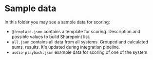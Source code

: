 # Sample data

In this folder you may see a sample data for scoring:

- `@template.json` contains a template for scoring. Description and possible values to build Sharepoint list.
- `all.json` contains all data from all systems. Grouped and calculated sums, results. It's updated during integration pipeline.
- `audio-playback.json` example data for scoring of one of the system.
